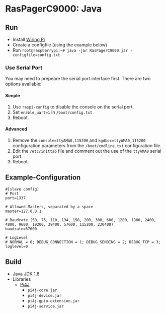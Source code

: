 # RasPagerC9000: Java

## Run
* Install [Wiring Pi](http://wiringpi.com/download-and-install/)
* Create a configfile (using the example below)
* Run `root@raspberrypi:~# java -jar RasPagerC9000.jar -configfile=config.txt`

### Use Serial Port
You may need to prepeare the serial port interface first. There are two options available:

#### Simple
1. Use `raspi-config` to disable the console on the serial port.
2. Set `enable_uart=1` in `/boot/config.txt`
3. Reboot.

#### Advanced
1. Remove the `console=ttyAMA0,115200` and `kgdboc=ttyAMA0,115200` configuration parameters from the `/boot/cmdline.txt` configuration file.
2. Edit the `/etc/inittab` file and comment out the use of the `ttyAMA0` serial port.
3. Reboot.

## Example-Configuration
```
#[slave config]
# Port
port=1337

# Allowed Masters, separated by a space
master=127.0.0.1

# Baudrate (50, 75, 110, 134, 150, 200, 300, 600, 1200, 1800, 2400, 4800, 9600, 19200, 38400, 57600, 115200, 230400)
baudrate=57600

# LogLevel
# NORMAL = 0; DEBUG_CONNECTION = 1; DEBUG_SENDING = 2; DEBUG_TCP = 3;
loglevel=0
```

## Build
* Java JDK 1.8
* Libraries
	* [Pi4J](http://pi4j.com/)
		* `pi4j-core.jar`
		* `pi4j-device.jar`
		* `pi4j-gpio-extension.jar`
		* `pi4j-service.jar`
